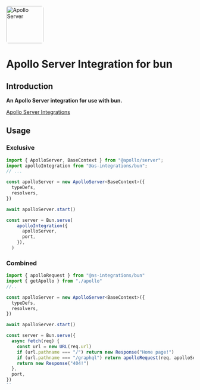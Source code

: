 <a href='https://www.apollographql.com/'><img src='https://avatars.githubusercontent.com/u/17189275?s=200' style="border-radius: 6px; margin-right: 6px" height='100' alt='Apollo Server'></a>


# Apollo Server Integration for bun

## **Introduction**

**An Apollo Server integration for use with bun.**

[Apollo Server Integrations](https://github.com/apollo-server-integrations)


## **Usage**

### **Exclusive**
```typescript
import { ApolloServer, BaseContext } from "@apollo/server";
import apolloIntegration from "@as-integrations/bun";
// ...

const apolloServer = new ApolloServer<BaseContext>({
  typeDefs,
  resolvers,
})

await apolloServer.start()

const server = Bun.serve(
    apolloIntegration({
      apolloServer,
      port,      
    }),
  )

```

### **Combined**

```typescript
import { apolloRequest } from "@as-integrations/bun"
import { getApollo } from "./apollo"
//..

const apolloServer = new ApolloServer<BaseContext>({
  typeDefs,
  resolvers,
})

await apolloServer.start()

const server = Bun.serve({
  async fetch(req) {
    const url = new URL(req.url)
    if (url.pathname === "/") return new Response("Home page!")
    if (url.pathname === "/graphql") return apolloRequest(req, apolloServer, async (req) => getContext(req))
    return new Response("404!")
  },
  port,
})
``